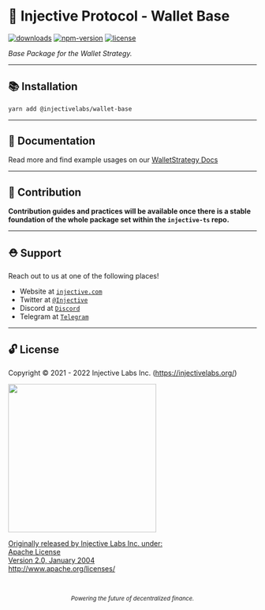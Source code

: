 # 🌟 Injective Protocol - Wallet Base

<!-- TODO -->

[![downloads](https://img.shields.io/npm/dm/@injectivelabs/wallet-base.svg)](https://www.npmjs.com/package/@injectivelabs/wallet-base)
[![npm-version](https://img.shields.io/npm/v/@injectivelabs/wallet-base.svg)](https://www.npmjs.com/package/@injectivelabs/wallet-base)
[![license](https://img.shields.io/npm/l/express.svg)]()

_Base Package for the Wallet Strategy._

---

## 📚 Installation

```bash
yarn add @injectivelabs/wallet-base
```

---

## 📖 Documentation

<!-- TODO -->

Read more and find example usages on our [WalletStrategy Docs](https://docs.ts.injective.network/wallet/wallet-wallet-strategy)

---

## 📜 Contribution

**Contribution guides and practices will be available once there is a stable foundation of the whole package set within the `injective-ts` repo.**

---

## ⛑ Support

Reach out to us at one of the following places!

- Website at <a href="https://injective.com" target="_blank">`injective.com`</a>
- Twitter at <a href="https://twitter.com/Injective_" target="_blank">`@Injective`</a>
- Discord at <a href="https://discord.com/invite/NK4qdbv" target="_blank">`Discord`</a>
- Telegram at <a href="https://t.me/joininjective" target="_blank">`Telegram`</a>

---

## 🔓 License

Copyright © 2021 - 2022 Injective Labs Inc. (https://injectivelabs.org/)

<a href="https://iili.io/mNneZN.md.png"><img src="https://iili.io/mNneZN.md.png" style="width: 300px; max-width: 100%; height: auto" />

Originally released by Injective Labs Inc. under: <br />
Apache License <br />
Version 2.0, January 2004 <br />
http://www.apache.org/licenses/

<p>&nbsp;</p>
<div align="center">
  <sub><em>Powering the future of decentralized finance.</em></sub>
</div>
